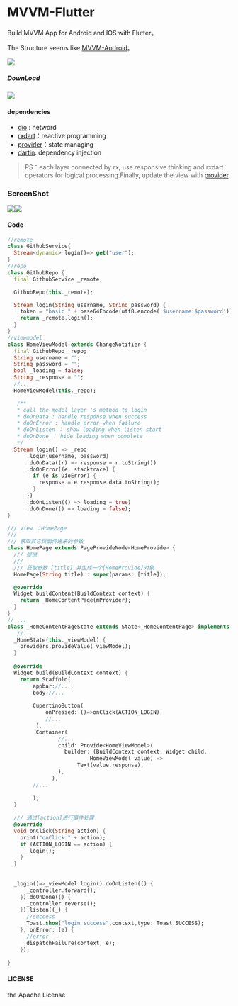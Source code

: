 # MVVM-Flutter

Build MVVM App for Android and IOS with Flutter。

The Structure seems like [MVVM-Android](https://github.com/ditclear/MVVM-Android)。

![](architecture.png)

##### DownLoad



![](https://user-gold-cdn.xitu.io/2019/4/20/16a3a283fca2f664?w=300&h=300&f=png&s=9313)

#### dependencies

- [dio](https://github.com/flutterchina/dio) : netword 
- [rxdart](https://github.com/ReactiveX/rxdart)：reactive programming
- [provider](https://github.com/rrousselGit/provider)：state managing
- [dartin](https://github.com/ditclear/dartin): dependency injection

> PS：each layer connected by rx, use responsive thinking and rxdart operators for logical processing.Finally, update the view with [provider](https://github.com/rrousselGit/provider).

### ScreenShot

![](screenshot.png)![](ios.png)





#### Code

```dart
//remote
class GithubService{
  Stream<dynamic> login()=> get("user");
}
//repo
class GithubRepo {
  final GithubService _remote;

  GithubRepo(this._remote);

  Stream login(String username, String password) {
    token = "basic " + base64Encode(utf8.encode('$username:$password'));
    return _remote.login();
  }
}
//viewmodel
class HomeViewModel extends ChangeNotifier {
  final GithubRepo _repo; 
  String username = ""; 
  String password = ""; 
  bool _loading = false; 
  String _response = ""; 
  //...
  HomeViewModel(this._repo);

   /**
   * call the model layer 's method to login
   * doOnData : handle response when success
   * doOnError : handle error when failure
   * doOnListen ： show loading when listen start
   * doOnDone ： hide loading when complete
   */
  Stream login() => _repo
      .login(username, password)
      .doOnData((r) => response = r.toString())
      .doOnError((e, stacktrace) {
        if (e is DioError) {
          response = e.response.data.toString();
        }
      })
      .doOnListen(() => loading = true)
      .doOnDone(() => loading = false);
}

/// View ：HomePage
///
/// 获取其它页面传递来的参数
class HomePage extends PageProvideNode<HomeProvide> {
  /// 提供
  ///
  /// 获取参数 [title] 并生成一个[HomeProvide]对象
  HomePage(String title) : super(params: [title]);

  @override
  Widget buildContent(BuildContext context) {
    return _HomeContentPage(mProvider);
  }
}
// ...
class _HomeContentPageState extends State<_HomeContentPage> implements Presenter{
   //...
  _HomeState(this._viewModel) {
    providers.provideValue(_viewModel);
  }
	
  @override
  Widget build(BuildContext context) {
    return Scaffold(
        appbar://...,
        body://...
       
        CupertinoButton(
            onPressed: ()=>onClick(ACTION_LOGIN),
            //...
         ),
         Container(
                //...
                child: Provide<HomeViewModel>(
                  builder: (BuildContext context, Widget child,
                          HomeViewModel value) =>
                      Text(value.response),
                ),
              ),
        //...
        
        );
  }
  
  /// 通过[action]进行事件处理
  @override
  void onClick(String action) {
    print("onClick:" + action);
    if (ACTION_LOGIN == action) {
      _login();
    }
  }
  
    
  _login()=>_viewModel.login().doOnListen(() {
      _controller.forward();
    }).doOnDone(() {
      _controller.reverse();
    }).listen((_) {
      //success
      Toast.show("login success",context,type: Toast.SUCCESS);
    }, onError: (e) {
      //error
      dispatchFailure(context, e);
    });
 
}

```

#### LICENSE

the Apache License

